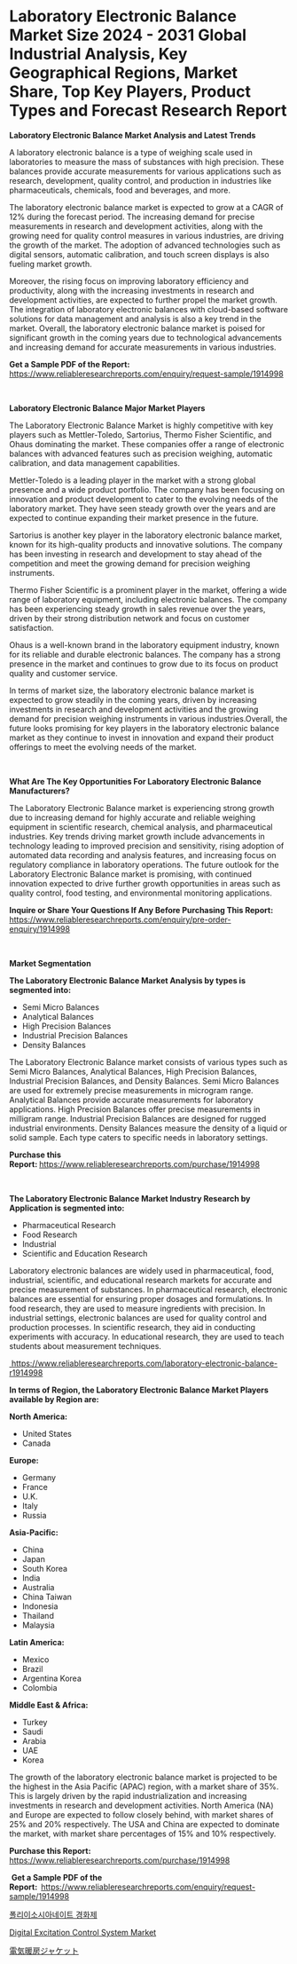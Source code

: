 <p><h1>Laboratory Electronic Balance Market Size 2024 - 2031 Global Industrial Analysis, Key Geographical Regions, Market Share, Top Key Players, Product Types and Forecast Research Report</h1></p><p><strong>Laboratory Electronic Balance Market Analysis and Latest Trends</strong></p>
<p><p>A laboratory electronic balance is a type of weighing scale used in laboratories to measure the mass of substances with high precision. These balances provide accurate measurements for various applications such as research, development, quality control, and production in industries like pharmaceuticals, chemicals, food and beverages, and more.</p><p>The laboratory electronic balance market is expected to grow at a CAGR of 12% during the forecast period. The increasing demand for precise measurements in research and development activities, along with the growing need for quality control measures in various industries, are driving the growth of the market. The adoption of advanced technologies such as digital sensors, automatic calibration, and touch screen displays is also fueling market growth.</p><p>Moreover, the rising focus on improving laboratory efficiency and productivity, along with the increasing investments in research and development activities, are expected to further propel the market growth. The integration of laboratory electronic balances with cloud-based software solutions for data management and analysis is also a key trend in the market. Overall, the laboratory electronic balance market is poised for significant growth in the coming years due to technological advancements and increasing demand for accurate measurements in various industries.</p></p>
<p><strong>Get a Sample PDF of the Report:&nbsp;</strong> <a href="https://www.reliableresearchreports.com/enquiry/request-sample/1914998">https://www.reliableresearchreports.com/enquiry/request-sample/1914998</a></p>
<p>&nbsp;</p>
<p><strong>Laboratory Electronic Balance Major Market Players</strong></p>
<p><p>The Laboratory Electronic Balance Market is highly competitive with key players such as Mettler-Toledo, Sartorius, Thermo Fisher Scientific, and Ohaus dominating the market. These companies offer a range of electronic balances with advanced features such as precision weighing, automatic calibration, and data management capabilities. </p><p>Mettler-Toledo is a leading player in the market with a strong global presence and a wide product portfolio. The company has been focusing on innovation and product development to cater to the evolving needs of the laboratory market. They have seen steady growth over the years and are expected to continue expanding their market presence in the future.</p><p>Sartorius is another key player in the laboratory electronic balance market, known for its high-quality products and innovative solutions. The company has been investing in research and development to stay ahead of the competition and meet the growing demand for precision weighing instruments.</p><p>Thermo Fisher Scientific is a prominent player in the market, offering a wide range of laboratory equipment, including electronic balances. The company has been experiencing steady growth in sales revenue over the years, driven by their strong distribution network and focus on customer satisfaction.</p><p>Ohaus is a well-known brand in the laboratory equipment industry, known for its reliable and durable electronic balances. The company has a strong presence in the market and continues to grow due to its focus on product quality and customer service.</p><p>In terms of market size, the laboratory electronic balance market is expected to grow steadily in the coming years, driven by increasing investments in research and development activities and the growing demand for precision weighing instruments in various industries.Overall, the future looks promising for key players in the laboratory electronic balance market as they continue to invest in innovation and expand their product offerings to meet the evolving needs of the market.</p></p>
<p>&nbsp;</p>
<p><strong>What Are The Key Opportunities For Laboratory Electronic Balance Manufacturers?</strong></p>
<p><p>The Laboratory Electronic Balance market is experiencing strong growth due to increasing demand for highly accurate and reliable weighing equipment in scientific research, chemical analysis, and pharmaceutical industries. Key trends driving market growth include advancements in technology leading to improved precision and sensitivity, rising adoption of automated data recording and analysis features, and increasing focus on regulatory compliance in laboratory operations. The future outlook for the Laboratory Electronic Balance market is promising, with continued innovation expected to drive further growth opportunities in areas such as quality control, food testing, and environmental monitoring applications.</p></p>
<p><strong>Inquire or Share Your Questions If Any Before Purchasing This Report:</strong> <a href="https://www.reliableresearchreports.com/enquiry/pre-order-enquiry/1914998">https://www.reliableresearchreports.com/enquiry/pre-order-enquiry/1914998</a></p>
<p>&nbsp;</p>
<p><strong>Market Segmentation</strong></p>
<p><strong>The Laboratory Electronic Balance Market Analysis by types is segmented into:</strong></p>
<p><ul><li>Semi Micro Balances</li><li>Analytical Balances</li><li>High Precision Balances</li><li>Industrial Precision Balances</li><li>Density Balances</li></ul></p>
<p><p>The Laboratory Electronic Balance market consists of various types such as Semi Micro Balances, Analytical Balances, High Precision Balances, Industrial Precision Balances, and Density Balances. Semi Micro Balances are used for extremely precise measurements in microgram range. Analytical Balances provide accurate measurements for laboratory applications. High Precision Balances offer precise measurements in milligram range. Industrial Precision Balances are designed for rugged industrial environments. Density Balances measure the density of a liquid or solid sample. Each type caters to specific needs in laboratory settings.</p></p>
<p><strong>Purchase this Report:&nbsp;</strong><a href="https://www.reliableresearchreports.com/purchase/1914998">https://www.reliableresearchreports.com/purchase/1914998</a></p>
<p>&nbsp;</p>
<p><strong>The Laboratory Electronic Balance Market Industry Research by Application is segmented into:</strong></p>
<p><ul><li>Pharmaceutical Research</li><li>Food Research</li><li>Industrial</li><li>Scientific and Education Research</li></ul></p>
<p><p>Laboratory electronic balances are widely used in pharmaceutical, food, industrial, scientific, and educational research markets for accurate and precise measurement of substances. In pharmaceutical research, electronic balances are essential for ensuring proper dosages and formulations. In food research, they are used to measure ingredients with precision. In industrial settings, electronic balances are used for quality control and production processes. In scientific research, they aid in conducting experiments with accuracy. In educational research, they are used to teach students about measurement techniques.</p></p>
<p><a href="https://www.reliableresearchreports.com/laboratory-electronic-balance-r1914998">&nbsp;https://www.reliableresearchreports.com/laboratory-electronic-balance-r1914998</a></p>
<p><strong>In terms of Region, the Laboratory Electronic Balance Market Players available by Region are:</strong></p>
<p>
    <p> <strong> North America: </strong>
        <ul>
            <li>United States</li>
            <li>Canada</li>
        </ul>
        </p> 
    <p> <strong> Europe: </strong>
        <ul>
            <li>Germany</li>
            <li>France</li>
            <li>U.K.</li>
            <li>Italy</li>
            <li>Russia</li>
        </ul>
        </p> 
    <p> <strong> Asia-Pacific: </strong>
        <ul>
            <li>China</li>
            <li>Japan</li>
            <li>South Korea</li>
            <li>India</li>
            <li>Australia</li>
            <li>China Taiwan</li>
            <li>Indonesia</li>
            <li>Thailand</li>
            <li>Malaysia</li>
        </ul>
        </p> 
    <p> <strong> Latin America: </strong>
        <ul>
            <li>Mexico</li>
            <li>Brazil</li>
            <li>Argentina Korea</li>
            <li>Colombia</li>
        </ul>
        </p> 
    <p> <strong> Middle East & Africa: </strong>
        <ul>
            <li>Turkey</li>
            <li>Saudi</li>
            <li>Arabia</li>
            <li>UAE</li>
            <li>Korea</li>
        </ul>
    </p>
    </p>
<p><p>The growth of the laboratory electronic balance market is projected to be the highest in the Asia Pacific (APAC) region, with a market share of 35%. This is largely driven by the rapid industrialization and increasing investments in research and development activities. North America (NA) and Europe are expected to follow closely behind, with market shares of 25% and 20% respectively. The USA and China are expected to dominate the market, with market share percentages of 15% and 10% respectively.</p></p>
<p><strong>Purchase this Report: </strong><a href="https://www.reliableresearchreports.com/purchase/1914998">https://www.reliableresearchreports.com/purchase/1914998</a></p>
<p>&nbsp;<strong>Get a Sample PDF of the Report:&nbsp;&nbsp;</strong><a href="https://www.reliableresearchreports.com/enquiry/request-sample/1914998">https://www.reliableresearchreports.com/enquiry/request-sample/1914998</a></p>
<p><strong></strong></p>
<p><p><a href="https://github.com/khairinauzunul/Market-Research-Report-List-2/blob/main/798354246392.md">폴리이소시아네이트 경화제</a></p><p><a href="https://github.com/zzflqewx24/Market-Research-Report-List-1/blob/main/digital-excitation-control-system-market.md">Digital Excitation Control System Market</a></p><p><a href="https://github.com/avwofrml53535/Market-Research-Report-List-3/blob/main/721690136005.md">電気暖房ジャケット</a></p></p>
